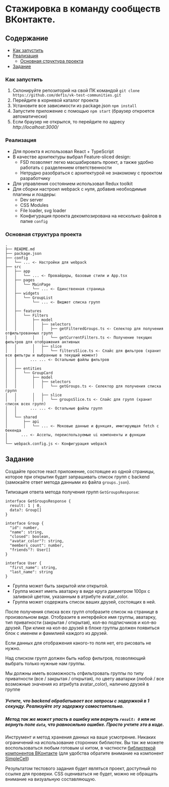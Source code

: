 # Стажировка в команду сообществ ВКонтакте.

## Содержание
- [Как запустить](#как-запустить)
- [Реализация](#реализация)
  - [Основная структура проекта](#основная-структура-проекта)
- [Задание](#задание)

### Как запустить
1. Склонируйте репозиторий на свой ПК командой `git clone https://github.com/def1s/vk-test-communities.git`
2. Перейдите в корневой каталог проекта
3. Установите все зависимости из package.json `npm install`
4. Запустите приложение с помощью `npm start` (браузер откроется автоматически)
5. Если браузер не открылся, то перейдите по адресу _http://localhost:3000/_

### Реализация
- Для проекта я использовал React + TypeScript
- В качестве архитектуры выбрал Feature-sliced design:
  - FSD позволяет легко масшабировать проект, а также удобно работать с разделением ответственности
  - Нетрудно разобраться с архитектурой не знакомому с проектом разработчику 
- Для управления состоянием использовал Redux toolkit
- Для сборки настроил webpack с нуля, добавив необходимые плагины и лоадеры:
  - Dev server
  - CSS Modules
  - File loader, svg loader
  - Конфигурация проекта декомпозирована на несколько файлов в папке `config`

### Основная структура проекта
```
.
├── README.md
├── package.json
├── config
│   └── ... <- Настройки для webpack
├── src  
│   ├── app  
│   │   └── ... <- Провайдеры, базовые стили и App.tsx
│   ├── pages  
│   │   └── MainPage
│   │       └── ... <- Единственная страница
│   ├── widgets  
│   │   └── GroupList   
│   │       └── ... <- Виджет списка групп
│   │
│   ├── features  
│   │   └── Filters  
│   │       ├── model
│   │       │   ├── selectors
│   │       │   │   ├── getFilteredGroups.ts <- Селектор для получения отфильтрованных групп
│   │       │   │   └── getCurrentFilters.ts <- Получение текущих фильтров для отображения активных
│   │       │   ├── slice 
│   │       │   │   └── filtersSlice.ts <- Слайс для фильтров (хранит все фильтры и выбранные в текущий момент)
│   │      ... ... <- Остальные файлы фильтров
│   │   
│   ├── entities  
│   │   └── GroupCard
│   │       ├── model
│   │       │   ├── selectors
│   │       │   │   └── getGroups.ts <- Селектор для получения списка групп
│   │       │   ├── slice 
│   │       │   │   └── groupsSlice.ts <- Слайс для групп (хранит список всех групп)
│   │      ... ... <- Остальные файлы групп
│   │
│   └── shared
│       ├── api
│       │   └── ... <- Моковые данные и функция, имитирующая fetch с бекенда
│      ... <- Ассеты, переиспользуемые ui компоненты и функции
│
└── webpack.config.js <- Конфигурация webpack
```

## Задание
Создайте простое react приложение, состоящее из одной страницы, которое при открытии будет запрашивать список групп с backend (замокайте ответ метода данными из файла `groups.json`).

Типизация ответа метода получения групп `GetGroupsResponse`:
```tsx
interface GetGroupsResponse {
  result: 1 | 0,
  data?: Group[]
}

interface Group {
  "id": number,
  "name": string,
  "closed": boolean,
  "avatar_color"?: string,
  "members_count": number,
  "friends"?: User[]
}

interface User {
  "first_name": string,
  "last_name": string
}
```

- Группа может быть закрытой или открытой.
- Группа может иметь аватарку в виде круга диаметром 100px с заливкой цветом, указанным в атрибуте avatar_color.
- Группа может содержать список ваших друзей, состоящих в ней.

После получения списка всех групп отобразите список на странице в произвольном виде. Отобразите в интерфейсе имя группы, аватарку, тип приватности (закрытая / открытая), кол-во подписчиков и кол-во друзей. При клике на кол-во друзей в блоке группы должен появиться блок с именем и фамилией каждого из друзей.

Если данных для отображения какого-то поля нет, его рисовать не нужно.

Над списком групп должен быть набор фильтров, позволяющий выбрать только нужные нам группы.

Мы должны иметь возможность отфильтровать группы по типу приватности (все / закрытая / открытая), по цвету аватарки (любой / все возможные значения из атрибута avatar_color), наличию друзей в группе

##### Учтите, что backend обрабатывает все запросы с задержкой в 1 секунду. Реализуйте эту задержку самостоятельно.
##### Метод так же может упасть в ошибку или вернуть `result: 0` или не вернуть поле `data`, что равносильно ошибке. Просто учтите это в коде.

Инструмент и метод хранения данных на ваше усмотрение. Никаких ограничений на использование сторонних библиотек.
Вы так же можете воспользоваться любым готовым ui китом, в частности [библиотекой компонентов ВКонтакте](https://www.npmjs.com/package/@vkontakte/vkui) (для удобства обратите внимание на компонент [SimpleCell](https://vkcom.github.io/VKUI/6.0.1/#/SimpleCell))

Результатом тестового задания будет являться проект, доступный по ссылке для проверки.
CSS оцениваться не будет, можно не обращать внимание на визуальную составляющую.
